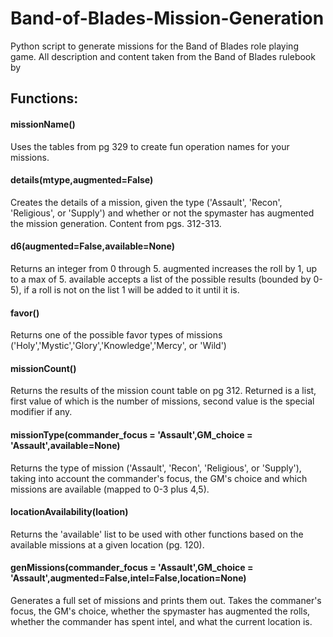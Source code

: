 # Band-of-Blades-Mission-Generation

Python script to generate missions for the Band of Blades role playing game.
All description and content taken from the Band of Blades rulebook by 

## Functions:

#### missionName()

Uses the tables from pg 329 to create fun operation names for your missions.

#### details(mtype,augmented=False)

Creates the details of a mission, given the type ('Assault', 'Recon', 'Religious', or 'Supply') and whether or not the spymaster has augmented the mission generation. Content from pgs. 312-313.

#### d6(augmented=False,available=None)

Returns an integer from 0 through 5. augmented increases the roll by 1, up to a max of 5. available accepts a list of the possible results (bounded by 0-5), if a roll is not on the list 1 will be added to it until it is.

#### favor()

Returns one of the possible favor types of missions ('Holy','Mystic','Glory','Knowledge','Mercy', or 'Wild')

#### missionCount()

Returns the results of the mission count table on pg 312. Returned is a list, first value of which is the number of missions, second value is the special modifier if any.

#### missionType(commander_focus = 'Assault',GM_choice = 'Assault',available=None)

Returns the type of mission ('Assault', 'Recon', 'Religious', or 'Supply'), taking into account the commander's focus, the GM's choice and which missions are available (mapped to 0-3 plus 4,5).

#### locationAvailability(loation)

Returns the 'available' list to be used with other functions based on the available missions at a given location (pg. 120).

#### genMissions(commander_focus = 'Assault',GM_choice = 'Assault',augmented=False,intel=False,location=None)

Generates a full set of missions and prints them out. Takes the commaner's focus, the GM's choice, whether the spymaster has augmented the rolls, whether the commander has spent intel, and what the current location is.
